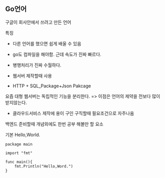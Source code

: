Go언어
---
구글이 회사안에서 쓰려고 만든 언어

특징 
- 다른 언어를 했으면 쉽게 배울 수 있음

- go도 컴파일을 해야함. 근데 속도가 진짜 빠르다.

- 병행처리가 진짜 수월하다.

- 웹서버 제작할때 사용

- HTTP + SQL_Package+Json Pakcage

요즘 대형 웹서버는 독립적인 기능을 분리한다. => 이점은 언어의 제약을 전보다 많이 받지않는다.

- 클라우드서비스 제작에 용이
구인 구직할때 필요조건으로 자주나옴

백엔드 준비할때 개념외에도 한번 공부 해볼만 할 요소

기본 Hello,World.
```
package main

import "fmt"

func main(){
    fmt.Println("Hello,Word.")
}
```